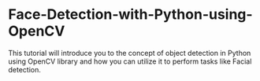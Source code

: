 # Face-Detection-with-Python-using-OpenCV
This tutorial will introduce you to the concept of object detection in Python using OpenCV library and how you can utilize it to perform tasks like Facial detection.
